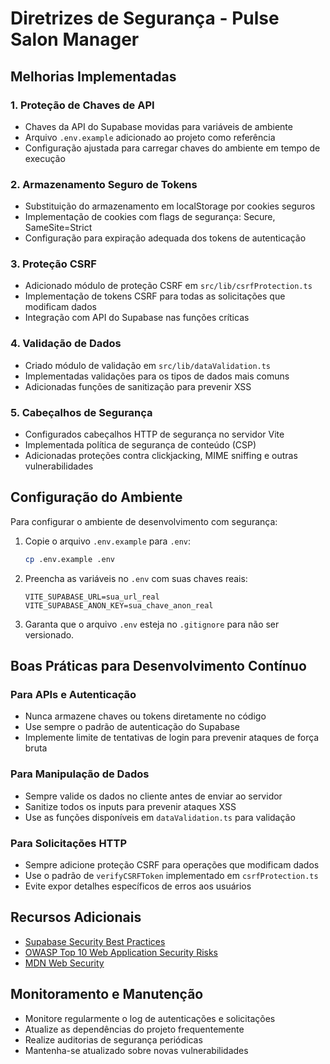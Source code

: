 # Diretrizes de Segurança - Pulse Salon Manager

## Melhorias Implementadas

### 1. Proteção de Chaves de API

- Chaves da API do Supabase movidas para variáveis de ambiente
- Arquivo `.env.example` adicionado ao projeto como referência
- Configuração ajustada para carregar chaves do ambiente em tempo de execução

### 2. Armazenamento Seguro de Tokens

- Substituição do armazenamento em localStorage por cookies seguros
- Implementação de cookies com flags de segurança: Secure, SameSite=Strict
- Configuração para expiração adequada dos tokens de autenticação

### 3. Proteção CSRF

- Adicionado módulo de proteção CSRF em `src/lib/csrfProtection.ts`
- Implementação de tokens CSRF para todas as solicitações que modificam dados
- Integração com API do Supabase nas funções críticas

### 4. Validação de Dados

- Criado módulo de validação em `src/lib/dataValidation.ts`
- Implementadas validações para os tipos de dados mais comuns
- Adicionadas funções de sanitização para prevenir XSS

### 5. Cabeçalhos de Segurança

- Configurados cabeçalhos HTTP de segurança no servidor Vite
- Implementada política de segurança de conteúdo (CSP)
- Adicionadas proteções contra clickjacking, MIME sniffing e outras vulnerabilidades

## Configuração do Ambiente

Para configurar o ambiente de desenvolvimento com segurança:

1. Copie o arquivo `.env.example` para `.env`:
   ```bash
   cp .env.example .env
   ```

2. Preencha as variáveis no `.env` com suas chaves reais:
   ```
   VITE_SUPABASE_URL=sua_url_real
   VITE_SUPABASE_ANON_KEY=sua_chave_anon_real
   ```

3. Garanta que o arquivo `.env` esteja no `.gitignore` para não ser versionado.

## Boas Práticas para Desenvolvimento Contínuo

### Para APIs e Autenticação

- Nunca armazene chaves ou tokens diretamente no código
- Use sempre o padrão de autenticação do Supabase
- Implemente limite de tentativas de login para prevenir ataques de força bruta

### Para Manipulação de Dados

- Sempre valide os dados no cliente antes de enviar ao servidor
- Sanitize todos os inputs para prevenir ataques XSS
- Use as funções disponíveis em `dataValidation.ts` para validação

### Para Solicitações HTTP

- Sempre adicione proteção CSRF para operações que modificam dados
- Use o padrão de `verifyCSRFToken` implementado em `csrfProtection.ts`
- Evite expor detalhes específicos de erros aos usuários

## Recursos Adicionais

- [Supabase Security Best Practices](https://supabase.io/docs/guides/auth/security)
- [OWASP Top 10 Web Application Security Risks](https://owasp.org/www-project-top-ten/)
- [MDN Web Security](https://developer.mozilla.org/en-US/docs/Web/Security)

## Monitoramento e Manutenção

- Monitore regularmente o log de autenticações e solicitações
- Atualize as dependências do projeto frequentemente
- Realize auditorias de segurança periódicas
- Mantenha-se atualizado sobre novas vulnerabilidades
